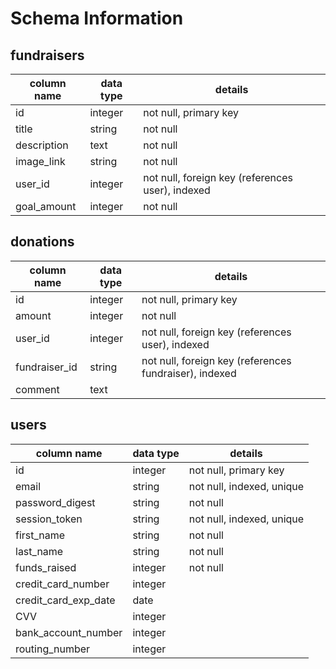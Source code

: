 # Schema Information

## fundraisers
column name | data type | details
------------|-----------|-----------------------
id          | integer   | not null, primary key
title       | string    | not null
description | text      | not null
image_link  | string    | not null
user_id     | integer   | not null, foreign key (references user), indexed
goal_amount | integer   | not null

## donations
column name   | data type | details
--------------|-----------|-----------------------
id            | integer   | not null, primary key
amount        | integer   | not null
user_id       | integer   | not null, foreign key (references user), indexed
fundraiser_id | string    | not null, foreign key (references fundraiser), indexed
comment       | text      |

## users
column name          | data type | details
---------------------|-----------|-----------------------
id                   | integer   | not null, primary key
email                | string    | not null, indexed, unique
password_digest      | string    | not null
session_token        | string    | not null, indexed, unique
first_name           | string    | not null
last_name            | string    | not null
funds_raised         | integer   | not null
credit_card_number   | integer   |
credit_card_exp_date | date      |
CVV                  | integer   |
bank_account_number  | integer   |
routing_number       | integer   |
